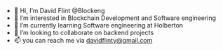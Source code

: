 - 👋 Hi, I’m David Flint @Blockeng
- 👀 I’m interested in Blockchain Development and Software engineering
- 🌱 I’m currently learning Software engineering at Holberton
- 💞️ I’m looking to collaborate on backend projects
- 📫 you can reach me via davidflinty@gmail.com

<!---
Blockeng/Blockeng is a ✨ special ✨ repository because its `README.md` (this file) appears on your GitHub profile.
You can click the Preview link to take a look at your changes.
--->
